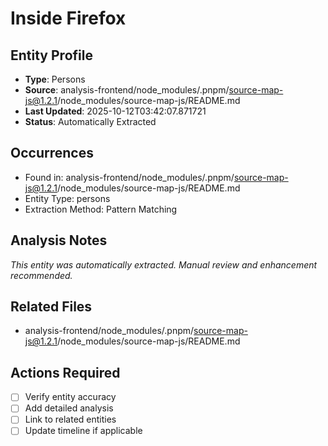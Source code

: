 # Inside Firefox

## Entity Profile
- **Type**: Persons
- **Source**: analysis-frontend/node_modules/.pnpm/source-map-js@1.2.1/node_modules/source-map-js/README.md
- **Last Updated**: 2025-10-12T03:42:07.871721
- **Status**: Automatically Extracted

## Occurrences
- Found in: analysis-frontend/node_modules/.pnpm/source-map-js@1.2.1/node_modules/source-map-js/README.md
- Entity Type: persons
- Extraction Method: Pattern Matching

## Analysis Notes
*This entity was automatically extracted. Manual review and enhancement recommended.*

## Related Files
- analysis-frontend/node_modules/.pnpm/source-map-js@1.2.1/node_modules/source-map-js/README.md

## Actions Required
- [ ] Verify entity accuracy
- [ ] Add detailed analysis
- [ ] Link to related entities
- [ ] Update timeline if applicable
